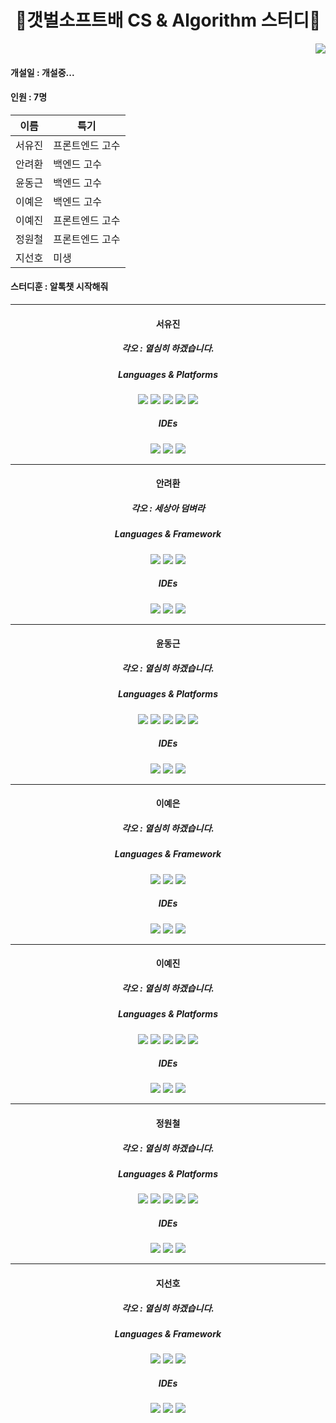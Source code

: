 <h1 align="center"> 🍿갯벌소프트배 CS & Algorithm 스터디👋</h1>

<div align="right">
    <img src="https://hits.seeyoufarm.com/api/count/incr/badge.svg?url=https://github.com/AlTalkChat/CSAlgorithm&count_bg=%23CBA0F3&title_bg=%23BF7AEB&icon=&icon_color=%23E7E7E7&title=%EB%B0%A9%EB%AC%B8%EC%9E%90+%EC%88%98&edge_flat=false">
</div>

#### 개설일 : 개설중...

#### 인원 : 7명

| 이름   | 특기            |
| ------ | --------------- |
| 서유진 | 프론트엔드 고수 |
| 안려환 | 백엔드 고수     |
| 윤동근 | 백엔드 고수     |
| 이예은 | 백엔드 고수     |
| 이예진 | 프론트엔드 고수 |
| 정원철 | 프론트엔드 고수 |
| 지선호 | 미생            |

#### 스터디훈 : 알톡챗 시작해줘

---

<h4 align="center"> 서유진 </h2>
<h5 align="center">
    각오 : 열심히 하겠습니다.
</h5>
<div align="center">
 <h5>Languages & Platforms </h5>
  <img src="https://img.shields.io/badge/Python-3776AB?style=for-the-badge&logo=Python&logoColor=white">
  <img src="https://img.shields.io/badge/c++-00599C?style=for-the-badge&logo=c%2B%2B&logoColor=white">
  <img src="https://img.shields.io/badge/css-1572B6?style=for-the-badge&logo=css3&logoColor=white"> 
  <img src="https://img.shields.io/badge/html5-E34F26?style=for-the-badge&logo=html5&logoColor=white">
  <img src="https://img.shields.io/badge/django-092E20?style=for-the-badge&logo=django&logoColor=white">
 <div>
 <h5>IDEs</h5>
 <img src="https://img.shields.io/badge/Git-F05032.svg?&style=for-the-badge&logo=Git&logoColor=white">
 <img src="https://img.shields.io/badge/Visual%20Studio%20Code-007ACC.svg?&style=for-the-badge&logo=Visual%20Studio%20Code&logoColor=white">
 <img src="https://img.shields.io/badge/Visual Studio-5C2D91?style=for-the-badge&logo=VisualStudio&logoColor=white">
    </div>
</div>

---



<h4 align="center"> 안려환 </h2>
<h5 align="center">
    각오 : 세상아 덤벼라
</h5>
<div align="center">
 <h5>Languages & Framework </h5>
  <img src="https://img.shields.io/badge/openjdk-FFFFFFB?style=for-the-badge&logo=openjdk&logoColor=white">
  <img src="https://img.shields.io/badge/Python-3776AB?style=for-the-badge&logo=Python&logoColor=white">
  <img src="https://img.shields.io/badge/springboot-6DB33F?style=for-the-badge&logo=springboot&logoColor=white">
 <div>
 <h5>IDEs</h5>
 <img src="https://img.shields.io/badge/Git-F05032.svg?&style=for-the-badge&logo=Git&logoColor=white">
 <img src="https://img.shields.io/badge/Intellij%20IDE-000000.svg?&style=for-the-badge&logo=intellijidea&logoColor=white">
 <img src="https://img.shields.io/badge/Visual%20Studio%20Code-007ACC.svg?&style=for-the-badge&logo=Visual%20Studio%20Code&logoColor=white">
    </div>
</div>

---

<h4 align="center"> 윤동근 </h2>
<h5 align="center">
    각오 : 열심히 하겠습니다.
</h5>
<div align="center">
 <h5>Languages & Platforms </h5>
  <img src="https://img.shields.io/badge/Python-3776AB?style=for-the-badge&logo=Python&logoColor=white">
  <img src="https://img.shields.io/badge/c++-00599C?style=for-the-badge&logo=c%2B%2B&logoColor=white">
  <img src="https://img.shields.io/badge/css-1572B6?style=for-the-badge&logo=css3&logoColor=white"> 
  <img src="https://img.shields.io/badge/html5-E34F26?style=for-the-badge&logo=html5&logoColor=white">
  <img src="https://img.shields.io/badge/django-092E20?style=for-the-badge&logo=django&logoColor=white">
 <div>
 <h5>IDEs</h5>
 <img src="https://img.shields.io/badge/Git-F05032.svg?&style=for-the-badge&logo=Git&logoColor=white">
 <img src="https://img.shields.io/badge/Visual%20Studio%20Code-007ACC.svg?&style=for-the-badge&logo=Visual%20Studio%20Code&logoColor=white">
 <img src="https://img.shields.io/badge/Visual Studio-5C2D91?style=for-the-badge&logo=VisualStudio&logoColor=white">
    </div>
</div>

---

<h4 align="center"> 이예은 </h2>
<h5 align="center">
    각오 : 열심히 하겠습니다.
</h5>
<div align="center">
 <h5>Languages & Framework </h5>
  <img src="https://img.shields.io/badge/openjdk-FFFFFFB?style=for-the-badge&logo=openjdk&logoColor=white">
  <img src="https://img.shields.io/badge/Python-3776AB?style=for-the-badge&logo=Python&logoColor=white">
  <img src="https://img.shields.io/badge/springboot-6DB33F?style=for-the-badge&logo=springboot&logoColor=white">
 <div>
 <h5>IDEs</h5>
 <img src="https://img.shields.io/badge/Git-F05032.svg?&style=for-the-badge&logo=Git&logoColor=white">
 <img src="https://img.shields.io/badge/Intellij%20IDE-000000.svg?&style=for-the-badge&logo=intellijidea&logoColor=white">
 <img src="https://img.shields.io/badge/Visual%20Studio%20Code-007ACC.svg?&style=for-the-badge&logo=Visual%20Studio%20Code&logoColor=white">
    </div>
</div>

---

<h4 align="center"> 이예진 </h2>
<h5 align="center">
    각오 : 열심히 하겠습니다.
</h5>
<div align="center">
 <h5>Languages & Platforms </h5>
  <img src="https://img.shields.io/badge/Python-3776AB?style=for-the-badge&logo=Python&logoColor=white">
  <img src="https://img.shields.io/badge/c++-00599C?style=for-the-badge&logo=c%2B%2B&logoColor=white">
  <img src="https://img.shields.io/badge/css-1572B6?style=for-the-badge&logo=css3&logoColor=white"> 
  <img src="https://img.shields.io/badge/html5-E34F26?style=for-the-badge&logo=html5&logoColor=white">
  <img src="https://img.shields.io/badge/django-092E20?style=for-the-badge&logo=django&logoColor=white">
 <div>
 <h5>IDEs</h5>
 <img src="https://img.shields.io/badge/Git-F05032.svg?&style=for-the-badge&logo=Git&logoColor=white">
 <img src="https://img.shields.io/badge/Visual%20Studio%20Code-007ACC.svg?&style=for-the-badge&logo=Visual%20Studio%20Code&logoColor=white">
 <img src="https://img.shields.io/badge/Visual Studio-5C2D91?style=for-the-badge&logo=VisualStudio&logoColor=white">
    </div>
</div>

---

<h4 align="center"> 정원철 </h2>
<h5 align="center">
    각오 : 열심히 하겠습니다.
</h5>
<div align="center">
 <h5>Languages & Platforms </h5>
  <img src="https://img.shields.io/badge/Python-3776AB?style=for-the-badge&logo=Python&logoColor=white">
  <img src="https://img.shields.io/badge/c++-00599C?style=for-the-badge&logo=c%2B%2B&logoColor=white">
  <img src="https://img.shields.io/badge/css-1572B6?style=for-the-badge&logo=css3&logoColor=white"> 
  <img src="https://img.shields.io/badge/html5-E34F26?style=for-the-badge&logo=html5&logoColor=white">
  <img src="https://img.shields.io/badge/django-092E20?style=for-the-badge&logo=django&logoColor=white">
 <div>
 <h5>IDEs</h5>
 <img src="https://img.shields.io/badge/Git-F05032.svg?&style=for-the-badge&logo=Git&logoColor=white">
 <img src="https://img.shields.io/badge/Visual%20Studio%20Code-007ACC.svg?&style=for-the-badge&logo=Visual%20Studio%20Code&logoColor=white">
 <img src="https://img.shields.io/badge/Visual Studio-5C2D91?style=for-the-badge&logo=VisualStudio&logoColor=white">
    </div>
</div>

---

<h4 align="center"> 지선호 </h2>
<h5 align="center">
    각오 : 열심히 하겠습니다.
</h5>
<div align="center">
 <h5>Languages & Framework </h5>
  <img src="https://img.shields.io/badge/openjdk-FFFFFFB?style=for-the-badge&logo=openjdk&logoColor=white">
  <img src="https://img.shields.io/badge/Python-3776AB?style=for-the-badge&logo=Python&logoColor=white">
  <img src="https://img.shields.io/badge/springboot-6DB33F?style=for-the-badge&logo=springboot&logoColor=white">
 <div>
 <h5>IDEs</h5>
 <img src="https://img.shields.io/badge/Git-F05032.svg?&style=for-the-badge&logo=Git&logoColor=white">
 <img src="https://img.shields.io/badge/Intellij%20IDE-000000.svg?&style=for-the-badge&logo=intellijidea&logoColor=white">
 <img src="https://img.shields.io/badge/Visual%20Studio%20Code-007ACC.svg?&style=for-the-badge&logo=Visual%20Studio%20Code&logoColor=white">
    </div>
</div>

